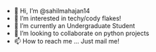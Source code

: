 - 👋 Hi, I’m @sahilmahajan14
- 👀 I’m interested in techy/cody flakes!
- 🌱 I’m currently an Undergraduate Student
- 💞️ I’m looking to collaborate on python projects
- 📫 How to reach me ...
      Just mail me!

<!---
sahilmahajan14/sahilmahajan14 is a ✨ special ✨ repository because its `README.md` (this file) appears on your GitHub profile.
You can click the Preview link to take a look at your changes.
--->
